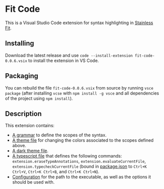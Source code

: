 # Fit Code

This is a Visual Studio Code extension for syntax highlighting in [Stainless Fit](https://github.com/epfl-lara/stainlessfit).

## Installing

Download the latest release and use `code --install-extension fit-code-0.0.6.vsix` to install the extension in VS Code.

## Packaging

You can rebuild the file `fit-code-0.0.6.vsix` from source by running
`vsce package` (after installing `vcse` with `npm install -g vsce` and all
dependencies of the project using `npm install`).

## Description

This extension contains:
* [A grammar](syntaxes/stainless-fit.tmLanguage.json) to define the scopes of the syntax.
* [A theme file](themes/stainless-fit-color-theme.json) for changing the colors associated to the scopes defined above.
* [A dark theme file](themes/stainless-fit-dark-color-theme.json).
* [A typescript file](src/extension.ts) that defines the following commands: `extension.eraseTypeAnnotations`, `extension.evaluateCurrentFile`, `extension.typecheckCurrentFile` (bound in [package.json](package.json) to `Ctrl+K Ctrl+V`, `Ctrl+K Ctrl+B`, and `Ctrl+K Ctrl+N`).
* [Configuration](package.json) for the path to the executable, as well as the options it should be used with.
